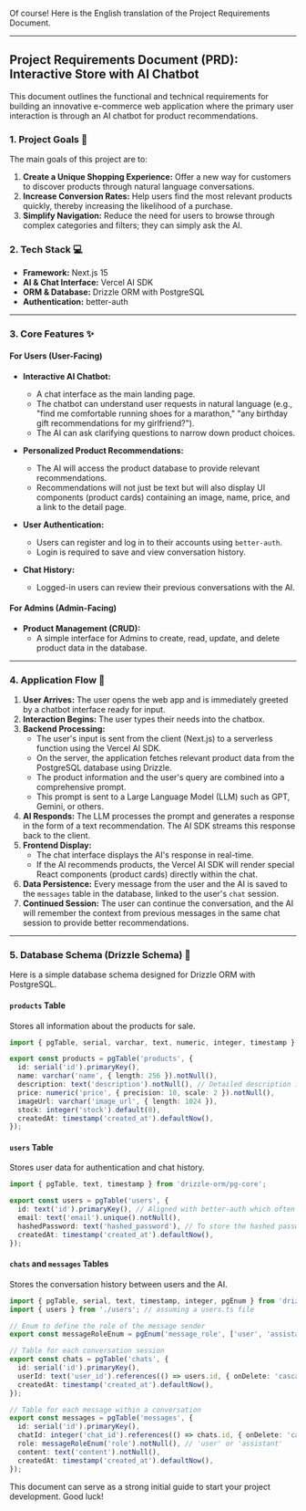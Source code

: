 Of course\! Here is the English translation of the Project Requirements Document.

-----

## **Project Requirements Document (PRD): Interactive Store with AI Chatbot**

This document outlines the functional and technical requirements for building an innovative e-commerce web application where the primary user interaction is through an AI chatbot for product recommendations.

### **1. Project Goals** 🎯

The main goals of this project are to:

1.  **Create a Unique Shopping Experience:** Offer a new way for customers to discover products through natural language conversations.
2.  **Increase Conversion Rates:** Help users find the most relevant products quickly, thereby increasing the likelihood of a purchase.
3.  **Simplify Navigation:** Reduce the need for users to browse through complex categories and filters; they can simply ask the AI.

### **2. Tech Stack** 💻

  * **Framework:** Next.js 15
  * **AI & Chat Interface:** Vercel AI SDK
  * **ORM & Database:** Drizzle ORM with PostgreSQL
  * **Authentication:** better-auth

-----

### **3. Core Features** ✨

#### **For Users (User-Facing)**

  * **Interactive AI Chatbot:**

      * A chat interface as the main landing page.
      * The chatbot can understand user requests in natural language (e.g., "find me comfortable running shoes for a marathon," "any birthday gift recommendations for my girlfriend?").
      * The AI can ask clarifying questions to narrow down product choices.

  * **Personalized Product Recommendations:**

      * The AI will access the product database to provide relevant recommendations.
      * Recommendations will not just be text but will also display UI components (product cards) containing an image, name, price, and a link to the detail page.

  * **User Authentication:**

      * Users can register and log in to their accounts using `better-auth`.
      * Login is required to save and view conversation history.

  * **Chat History:**

      * Logged-in users can review their previous conversations with the AI.

#### **For Admins (Admin-Facing)**

  * **Product Management (CRUD):**
      * A simple interface for Admins to create, read, update, and delete product data in the database.

-----

### **4. Application Flow** 🌊

1.  **User Arrives:** The user opens the web app and is immediately greeted by a chatbot interface ready for input.
2.  **Interaction Begins:** The user types their needs into the chatbox.
3.  **Backend Processing:**
      * The user's input is sent from the client (Next.js) to a serverless function using the Vercel AI SDK.
      * On the server, the application fetches relevant product data from the PostgreSQL database using Drizzle.
      * The product information and the user's query are combined into a comprehensive prompt.
      * This prompt is sent to a Large Language Model (LLM) such as GPT, Gemini, or others.
4.  **AI Responds:** The LLM processes the prompt and generates a response in the form of a text recommendation. The AI SDK streams this response back to the client.
5.  **Frontend Display:**
      * The chat interface displays the AI's response in real-time.
      * If the AI recommends products, the Vercel AI SDK will render special React components (product cards) directly within the chat.
6.  **Data Persistence:** Every message from the user and the AI is saved to the `messages` table in the database, linked to the user's `chat` session.
7.  **Continued Session:** The user can continue the conversation, and the AI will remember the context from previous messages in the same chat session to provide better recommendations.

-----

### **5. Database Schema (Drizzle Schema)** 💾

Here is a simple database schema designed for Drizzle ORM with PostgreSQL.

#### **`products` Table**

Stores all information about the products for sale.

```typescript
import { pgTable, serial, varchar, text, numeric, integer, timestamp } from 'drizzle-orm/pg-core';

export const products = pgTable('products', {
  id: serial('id').primaryKey(),
  name: varchar('name', { length: 256 }).notNull(),
  description: text('description').notNull(), // Detailed description is crucial for AI context
  price: numeric('price', { precision: 10, scale: 2 }).notNull(),
  imageUrl: varchar('image_url', { length: 1024 }),
  stock: integer('stock').default(0),
  createdAt: timestamp('created_at').defaultNow(),
});
```

#### **`users` Table**

Stores user data for authentication and chat history.

```typescript
import { pgTable, text, timestamp } from 'drizzle-orm/pg-core';

export const users = pgTable('users', {
  id: text('id').primaryKey(), // Aligned with better-auth which often uses strings (e.g., from Clerk, Lucia)
  email: text('email').unique().notNull(),
  hashedPassword: text('hashed_password'), // To store the hashed password
  createdAt: timestamp('created_at').defaultNow(),
});
```

#### **`chats` and `messages` Tables**

Stores the conversation history between users and the AI.

```typescript
import { pgTable, serial, text, timestamp, integer, pgEnum } from 'drizzle-orm/pg-core';
import { users } from './users'; // assuming a users.ts file

// Enum to define the role of the message sender
export const messageRoleEnum = pgEnum('message_role', ['user', 'assistant']);

// Table for each conversation session
export const chats = pgTable('chats', {
  id: serial('id').primaryKey(),
  userId: text('user_id').references(() => users.id, { onDelete: 'cascade' }).notNull(), // Relation to the users table
  createdAt: timestamp('created_at').defaultNow(),
});

// Table for each message within a conversation
export const messages = pgTable('messages', {
  id: serial('id').primaryKey(),
  chatId: integer('chat_id').references(() => chats.id, { onDelete: 'cascade' }).notNull(), // Relation to the chats table
  role: messageRoleEnum('role').notNull(), // 'user' or 'assistant'
  content: text('content').notNull(),
  createdAt: timestamp('created_at').defaultNow(),
});
```

This document can serve as a strong initial guide to start your project development. Good luck\!